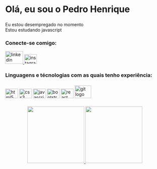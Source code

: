 <h1 align="left">Olá, eu sou o Pedro Henrique</h1>

###
<p align="left">Eu estou desempregado no momento<br>Estou estudando javascript</p>

###
<p align="left"></p>

###
<h3 align="left">Conecte-se comigo:</h3>

<div align="left">
  <a href="https://www.linkedin.com/in/pedro-henrique-30-dev/" target="_blank">
    <img src="https://raw.githubusercontent.com/maurodesouza/profile-readme-generator/master/src/assets/icons/social/linkedin/default.svg" width="56" height="40" alt="linkedin logo"  />
  </a>
  <a href="https://www.instagram.com/p.henriquedev" target="_blank">
    <img src="https://raw.githubusercontent.com/maurodesouza/profile-readme-generator/master/src/assets/icons/social/instagram/default.svg" width="40" height="30" alt="instagram logo"/>
  </a>
</div>

###
<p align="left"></p>

###
<h3 align="left">Linguagens e técnologias com as quais tenho experiência:</h3>

###
<div align="left">
  <img src="https://cdn.jsdelivr.net/gh/devicons/devicon/icons/html5/html5-original.svg" height="30" width="40" alt="html5 logo"/>
  <img src="https://cdn.jsdelivr.net/gh/devicons/devicon/icons/css3/css3-original.svg" height="30" width="40" alt="css3 logo"/>
  <img src="https://cdn.jsdelivr.net/gh/devicons/devicon/icons/javascript/javascript-original.svg" height="30" width="40" alt="javascript logo"/>
  <img src="https://cdn.jsdelivr.net/gh/devicons/devicon/icons/bootstrap/bootstrap-original.svg" height="30" width="40" alt="bootstrap logo"/>
  <img src="https://cdn.jsdelivr.net/gh/devicons/devicon/icons/react/react-original.svg" height="30" width="40" alt="react logo"/>
  <img src="https://cdn.jsdelivr.net/gh/devicons/devicon/icons/git/git-original.svg" height="40" width="52" alt="git logo"  />
</div>

###
<p align="left"></p>

###
<div align="center">
  <a href="https://github.com/pedrohenrique30">
  <img height="180em" src="https://github-readme-stats.vercel.app/api?username=pedrohenrique30&show_icons=true&theme=algolia&include_all_commits=true&count_private=true"/>
  <img height="180em" src="https://github-readme-stats.vercel.app/api/top-langs/?username=pedrohenrique30&layout=compact&langs_count=7&theme=algolia"/>
</div>
